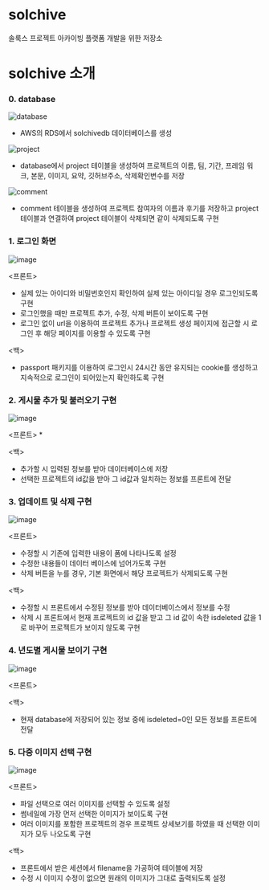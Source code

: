 # solchive
솔룩스 프로젝트 아카이빙 플랫폼 개발을 위한 저장소


# solchive 소개

### 0. database

![database](https://user-images.githubusercontent.com/69200763/108874887-f62b9280-763f-11eb-857f-43fad662c44c.png)
* AWS의 RDS에서 solchivedb 데이터베이스를 생성

![project](https://user-images.githubusercontent.com/69200763/108874911-fe83cd80-763f-11eb-9557-a1273143c5d2.png)
* database에서 project 테이블을 생성하여 프로젝트의 이름, 팀, 기간, 프레임 워크, 본문, 이미지, 요약, 깃허브주소, 삭제확인변수를 저장

![comment](https://user-images.githubusercontent.com/69200763/108874922-02afeb00-7640-11eb-9925-52822cc63201.png)
* comment 테이블을 생성하여 프로젝트 참여자의 이름과 후기를 저장하고 project 테이블과 연결하여 project 테이블이 삭제되면 같이 삭제되도록 구현


### 1. 로그인 화면

![image](https://user-images.githubusercontent.com/61380136/108865301-74833700-7636-11eb-9c41-2ced3f5b4719.png)

<프론트>
* 실제 있는 아이디와 비밀번호인지 확인하여 실제 있는 아이디일 경우 로그인되도록 구현
* 로그인했을 때만 프로젝트 추가, 수정, 삭제 버튼이 보이도록 구현
* 로그인 없이 url을 이용하여 프로젝트 추가나 프로젝트 생성 페이지에 접근할 시 로그인 후 해당 페이지를 이용할 수 있도록 구현

<백>
* passport 패키지를 이용하여 로그인시 24시간 동안 유지되는 cookie를 생성하고 지속적으로 로그인이 되어있는지 확인하도록 구현

### 2. 게시물 추가 및 불러오기 구현

![image](https://user-images.githubusercontent.com/61380136/108871545-9e3f5c80-763c-11eb-8c7d-6dcde5258646.png)

<프론트>
* 

<백>
* 추가할 시 입력된 정보를 받아 데이터베이스에 저장
* 선택한 프로젝트의 id값을 받아 그 id값과 일치하는 정보를 프론트에 전달

### 3. 업데이트 및 삭제 구현

![image](https://user-images.githubusercontent.com/61380136/108867347-73530980-7638-11eb-99aa-2ed1e6827aa2.png)

<프론트>
* 수정할 시 기존에 입력한 내용이 폼에 나타나도록 설정
* 수정한 내용들이 데이터 베이스에 넘어가도록 구현
* 삭제 버튼을 누를 경우, 기본 화면에서 해당 프로젝트가 삭제되도록 구현


<백>
* 수정할 시 프론트에서 수정된 정보를 받아 데이터베이스에서 정보를 수정  
* 삭제 시 프론트에서 현재 프로젝트의 id 값을 받고 그 id 값이 속한 isdeleted 값을 1로 바꾸어 프로젝트가 보이지 않도록 구현

### 4. 년도별 게시물 보이기 구현

![image](https://user-images.githubusercontent.com/61380136/108871816-e1013480-763c-11eb-8c02-289f51f6ff49.png)

<프론트>


<백>
* 현재 database에 저장되어 있는 정보 중에 isdeleted=0인 모든 정보를 프론트에 전달

### 5. 다중 이미지 선택 구현

![image](https://user-images.githubusercontent.com/61380136/108867664-c331d080-7638-11eb-89a0-1a228c0a445e.png)

<프론트>
* 파일 선택으로 여러 이미지를 선택할 수 있도록 설정
* 썸네일에 가장 먼저 선택한 이미지가 보이도록 구현
* 여러 이미지를 포함한 프로젝트의 경우 프로젝트 상세보기를 하였을 때 선택한 이미지가 모두 나오도록 구현


<백>
* 프론트에서 받은 세션에서 filename을 가공하여 테이블에 저장
* 수정 시 이미지 수정이 없으면 원래의 이미지가 그대로 출력되도록 설정

